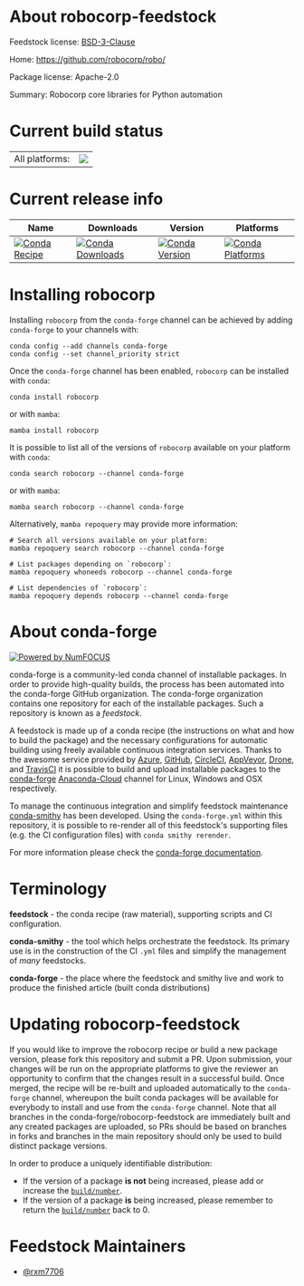 About robocorp-feedstock
========================

Feedstock license: [BSD-3-Clause](https://github.com/conda-forge/robocorp-feedstock/blob/main/LICENSE.txt)

Home: https://github.com/robocorp/robo/

Package license: Apache-2.0

Summary: Robocorp core libraries for Python automation

Current build status
====================


<table><tr><td>All platforms:</td>
    <td>
      <a href="https://dev.azure.com/conda-forge/feedstock-builds/_build/latest?definitionId=20196&branchName=main">
        <img src="https://dev.azure.com/conda-forge/feedstock-builds/_apis/build/status/robocorp-feedstock?branchName=main">
      </a>
    </td>
  </tr>
</table>

Current release info
====================

| Name | Downloads | Version | Platforms |
| --- | --- | --- | --- |
| [![Conda Recipe](https://img.shields.io/badge/recipe-robocorp-green.svg)](https://anaconda.org/conda-forge/robocorp) | [![Conda Downloads](https://img.shields.io/conda/dn/conda-forge/robocorp.svg)](https://anaconda.org/conda-forge/robocorp) | [![Conda Version](https://img.shields.io/conda/vn/conda-forge/robocorp.svg)](https://anaconda.org/conda-forge/robocorp) | [![Conda Platforms](https://img.shields.io/conda/pn/conda-forge/robocorp.svg)](https://anaconda.org/conda-forge/robocorp) |

Installing robocorp
===================

Installing `robocorp` from the `conda-forge` channel can be achieved by adding `conda-forge` to your channels with:

```
conda config --add channels conda-forge
conda config --set channel_priority strict
```

Once the `conda-forge` channel has been enabled, `robocorp` can be installed with `conda`:

```
conda install robocorp
```

or with `mamba`:

```
mamba install robocorp
```

It is possible to list all of the versions of `robocorp` available on your platform with `conda`:

```
conda search robocorp --channel conda-forge
```

or with `mamba`:

```
mamba search robocorp --channel conda-forge
```

Alternatively, `mamba repoquery` may provide more information:

```
# Search all versions available on your platform:
mamba repoquery search robocorp --channel conda-forge

# List packages depending on `robocorp`:
mamba repoquery whoneeds robocorp --channel conda-forge

# List dependencies of `robocorp`:
mamba repoquery depends robocorp --channel conda-forge
```


About conda-forge
=================

[![Powered by
NumFOCUS](https://img.shields.io/badge/powered%20by-NumFOCUS-orange.svg?style=flat&colorA=E1523D&colorB=007D8A)](https://numfocus.org)

conda-forge is a community-led conda channel of installable packages.
In order to provide high-quality builds, the process has been automated into the
conda-forge GitHub organization. The conda-forge organization contains one repository
for each of the installable packages. Such a repository is known as a *feedstock*.

A feedstock is made up of a conda recipe (the instructions on what and how to build
the package) and the necessary configurations for automatic building using freely
available continuous integration services. Thanks to the awesome service provided by
[Azure](https://azure.microsoft.com/en-us/services/devops/), [GitHub](https://github.com/),
[CircleCI](https://circleci.com/), [AppVeyor](https://www.appveyor.com/),
[Drone](https://cloud.drone.io/welcome), and [TravisCI](https://travis-ci.com/)
it is possible to build and upload installable packages to the
[conda-forge](https://anaconda.org/conda-forge) [Anaconda-Cloud](https://anaconda.org/)
channel for Linux, Windows and OSX respectively.

To manage the continuous integration and simplify feedstock maintenance
[conda-smithy](https://github.com/conda-forge/conda-smithy) has been developed.
Using the ``conda-forge.yml`` within this repository, it is possible to re-render all of
this feedstock's supporting files (e.g. the CI configuration files) with ``conda smithy rerender``.

For more information please check the [conda-forge documentation](https://conda-forge.org/docs/).

Terminology
===========

**feedstock** - the conda recipe (raw material), supporting scripts and CI configuration.

**conda-smithy** - the tool which helps orchestrate the feedstock.
                   Its primary use is in the construction of the CI ``.yml`` files
                   and simplify the management of *many* feedstocks.

**conda-forge** - the place where the feedstock and smithy live and work to
                  produce the finished article (built conda distributions)


Updating robocorp-feedstock
===========================

If you would like to improve the robocorp recipe or build a new
package version, please fork this repository and submit a PR. Upon submission,
your changes will be run on the appropriate platforms to give the reviewer an
opportunity to confirm that the changes result in a successful build. Once
merged, the recipe will be re-built and uploaded automatically to the
`conda-forge` channel, whereupon the built conda packages will be available for
everybody to install and use from the `conda-forge` channel.
Note that all branches in the conda-forge/robocorp-feedstock are
immediately built and any created packages are uploaded, so PRs should be based
on branches in forks and branches in the main repository should only be used to
build distinct package versions.

In order to produce a uniquely identifiable distribution:
 * If the version of a package **is not** being increased, please add or increase
   the [``build/number``](https://docs.conda.io/projects/conda-build/en/latest/resources/define-metadata.html#build-number-and-string).
 * If the version of a package **is** being increased, please remember to return
   the [``build/number``](https://docs.conda.io/projects/conda-build/en/latest/resources/define-metadata.html#build-number-and-string)
   back to 0.

Feedstock Maintainers
=====================

* [@rxm7706](https://github.com/rxm7706/)

